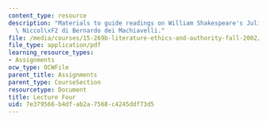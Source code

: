 ```yaml
---
content_type: resource
description: "Materials to guide readings on William Shakespeare's Julius Caesar and\
  \ Niccol\xF2 di Bernardo dei Machiavelli."
file: /media/courses/15-269b-literature-ethics-and-authority-fall-2002/7e379566b4dfab2a7568c4245ddf73d5_lecture4.pdf
file_type: application/pdf
learning_resource_types:
- Assignments
ocw_type: OCWFile
parent_title: Assignments
parent_type: CourseSection
resourcetype: Document
title: Lecture Four
uid: 7e379566-b4df-ab2a-7568-c4245ddf73d5
---
```

